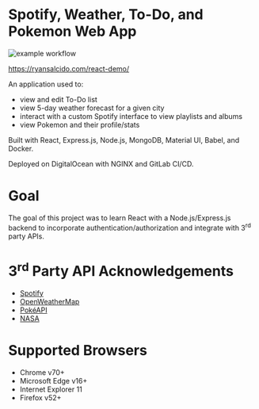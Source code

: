 # Spotify, Weather, To-Do, and Pokemon Web App

![example workflow](https://github.com/ryansalcido/react_demo/actions/workflows/deploy-production.yml/badge.svg)

https://ryansalcido.com/react-demo/

An application used to:
- view and edit To-Do list
- view 5-day weather forecast for a given city
- interact with a custom Spotify interface to view playlists and albums
- view Pokemon and their profile/stats

Built with React, Express.js, Node.js, MongoDB, Material UI, Babel, and Docker.

Deployed on DigitalOcean with NGINX and GitLab CI/CD.


# Goal

The goal of this project was to learn React with a Node.js/Express.js backend to incorporate authentication/authorization and integrate with 3<sup>rd</sup> party APIs.


# 3<sup>rd</sup> Party API Acknowledgements

- [Spotify](https://developer.spotify.com/documentation/web-api/)
- [OpenWeatherMap](https://openweathermap.org/)
- [PokéAPI](https://pokeapi.co/)
- [NASA](https://api.nasa.gov/)


# Supported Browsers

- Chrome v70+
- Microsoft Edge v16+
- Internet Explorer 11
- Firefox v52+